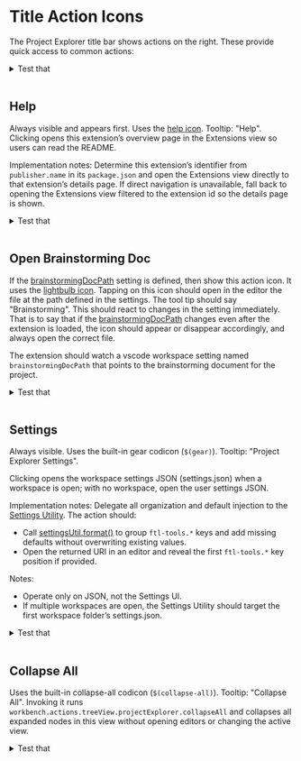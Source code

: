# Title Action Icons

The Project Explorer title bar shows actions on the right. These provide quick access to common actions:

<details>
<summary>Test that</summary>

- The action icons appear in the Project Explorer view title bar in the order: Help, Brainstorming (when configured), Settings, Collapse All.
- Icons use correct light/dark variants and update on theme change without reload.

[How to Test](/design_docs/vscode_extensions.md#testing)

</details><br>

## Help

Always visible and appears first. Uses the [help icon](/design_docs/title_action_icons/help.light_mode.png). Tooltip: "Help". Clicking opens this extension’s overview page in the Extensions view so users can read the README.

Implementation notes: Determine this extension’s identifier from `publisher.name` in its `package.json` and open the Extensions view directly to that extension’s details page. If direct navigation is unavailable, fall back to opening the Extensions view filtered to the extension id so the details page is shown.

<details>
<summary>Test that</summary>

- The Help icon is visible as the leftmost title action and uses the provided help icon assets in light/dark themes.
- Tooltip reads "Help" and clicking opens the extension’s details page; if deep link fails, the Extensions view opens filtered to the extension id showing details.
- Command does not change active editor or leave dirty files; errors display a non-blocking notification.

[How to Test](/design_docs/vscode_extensions.md#testing)

</details><br>

## Open Brainstorming Doc

If the [brainstormingDocPath](#brainstorming-document-path) setting is defined, then show this action icon. It uses the [lightbulb icon](/design_docs/title_action_icons/lightbulb.light_mode.png). Tapping on this icon should open in the editor the file at the path defined in the settings. The tool tip should say "Brainstorming". This should react to changes in the setting immediately. That is to say that if the [brainstormingDocPath](#brainstorming-document-path) changes even after the extension is loaded, the icon should appear or disappear accordingly, and always open the correct file.

The extension should watch a vscode workspace setting named `brainstormingDocPath` that points to the brainstorming document for the project.

<details>
<summary>Test that</summary>

- When brainstormingDocPath is unset, the lightbulb action is hidden; when set to a valid file, it appears with tooltip "Brainstorming".
- Clicking the lightbulb opens the configured file in an editor; updating the setting at runtime switches the target without reload.
- If the setting points to a missing file, clicking shows a non-blocking error notification and does not create a file; relative vs absolute paths resolve from workspace root.
- Icon reacts to theme changes; command is disabled if no workspace is open and path is relative.

[How to Test](/design_docs/vscode_extensions.md#testing)

</details><br>

## Settings

Always visible. Uses the built-in gear codicon (`$(gear)`). Tooltip: "Project Explorer Settings".

Clicking opens the workspace settings JSON (settings.json) when a workspace is open; with no workspace, open the user settings JSON.

Implementation notes: Delegate all organization and default injection to the [Settings Utility](/design_docs/vscode_extensions.md#settings-and-settings-utility). The action should:
- Call [settingsUtil.format()](/design_docs/vscode_extensions.md#settings-and-settings-utility) to group `ftl-tools.*` keys and add missing defaults without overwriting existing values.
- Open the returned URI in an editor and reveal the first `ftl-tools.*` key position if provided.

Notes:
- Operate only on JSON, not the Settings UI.
- If multiple workspaces are open, the Settings Utility should target the first workspace folder’s settings.json.

<details>
<summary>Test that</summary>

- The Settings action is always visible with gear codicon and tooltip "Project Explorer Settings".
- With a workspace open, clicking opens .vscode/settings.json (or the workspace settings.json) in an editor; with no workspace, opens the user settings.json.
- In the opened JSON, all keys starting with `ftl-tools.` are grouped contiguously near the first such key; existing values are preserved; comments adjacent to moved keys remain when feasible.
- Any known missing settings for this extension are added with default values; existing user-defined values are not overwritten.
- The cursor/selection jumps to the first `ftl-tools.*` setting in the file.
- If settings.json does not exist, it is created as a valid JSON object containing the default `ftl-tools.*` settings.

[How to Test](/design_docs/vscode_extensions.md#testing)

</details><br>

## Collapse All

Uses the built-in collapse-all codicon (`$(collapse-all)`). Tooltip: "Collapse All". Invoking it runs `workbench.actions.treeView.projectExplorer.collapseAll` and collapses all expanded nodes in this view without opening editors or changing the active view.

<details>
<summary>Test that</summary>

- The Collapse All action is visible with the correct codicon and tooltip.
- Expanding multiple nodes then invoking the action collapses only the Project Explorer view nodes and does not focus or open any editors.
- Invoking via command palette has the same effect and does not affect other views’ trees.

[How to Test](/design_docs/vscode_extensions.md#testing)

</details><br>
